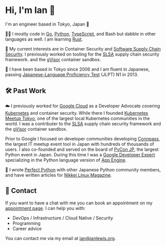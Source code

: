 # Hi, I'm Ian 👋

I'm an engineer based in Tokyo, Japan 🗼

👨‍💻 I mostly code in [Go](https://go.dev/), [Python](https://www.python.org/),
[TypeScript](https://www.typescriptlang.org/), and Bash but dabble in other
languages as well. I am learning [Rust](https://www.rust-lang.org/).

🔭 My current interests are in Container Security and [Software Supply Chain
Security](https://en.wikipedia.org/wiki/Software_supply_chain). I previously
worked on tooling for the [SLSA](https://slsa.dev/) supply chain security
framework. and the [gVisor](https://gvisor.dev/) container sandbox.

🗾 I have been based in Tokyo since 2006 and I am fluent in Japanese, passing
[Japanese-Language Proficiency Test](https://www.jlpt.jp/) (JLPT) N1 in 2013.

## 🛠️ Past Work

☁️ I previously worked for [Google Cloud](https://cloud.google.com/) as a Developer
Advocate covering [Kubernetes](https://kubernetes.io/) and container security.
While there I founded [Kubernetes Meetup Tokyo](https://k8sjp.connpass.com/),
one of the largest local Kubernetes communities in the world. I was a
contributer to the [SLSA](https://slsa.dev/) supply chain security
framework and the [gVisor](https://gvisor.dev/) container sandbox.

Prior to Google I focused on developer communities developing
[Connpass](https://connpass.com), the largest IT meetup event tool in Japan with
hundreds of thousands of users. I also co-founded and served on the board of
[PyCon JP](https://www.pycon.jp/), the largest Python event in Japan. During
this time I was a [Google Developer
Expert](https://developers.google.com/experts/) specializing in the Python
language version of [App Engine](https://cloud.google.com/appengine/).

📖 I wrote [Perfect Python](https://amzn.asia/d/bAWDVkka) with other Japanese
Python community members, and have written articles for [Nikkei Linux
Magazine](https://info.nikkeibp.co.jp/media/LIN/).

## 💬 Contact

If you want to have a chat with me you can book an appointment on my
[appointment page](https://calendar.app.google/98BzZNZ424TMFrwh9). I can help
you with:

- DevOps / Infrastructure / Cloud Native / Security
- Programming
- Career advice

You can contact me via my email at [ian@ianlewis.org](mailto:ian@ianlewis.org).

<!-- My public key can be downloaded at -->
<!-- [ian@ianlewis.org.pem.pub](/ian@ianlewis.org.pem.pub) and viewed at -->
<!-- [ian@ianlewis.org.pem.pub.txt](/ian@ianlewis.org.pem.pub.txt) -->
